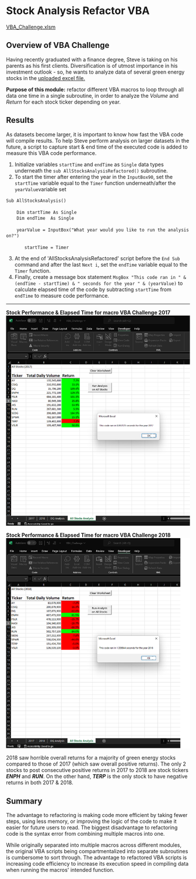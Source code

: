 # **Stock Analysis Refactor VBA**
[VBA_Challenge.xlsm](https://github.com/vzhang90/stock-analysis/blob/main/VBA_Challenge.xlsm)

## Overview of VBA Challenge
Having recently graduated with a finance degree, Steve is taking on his parents as his first clients. Diversification is of utmost importance in his investment outlook - so, he wants to analyze data of several green energy stocks in the [uploaded excel file.](https://github.com/vzhang90/stock-analysis/blob/main/VBA_Challenge.xlsm) 

**Purpose of this module:** refactor different VBA macros to loop through all data one time in a single subroutine, in order to analyze the *Volume* and *Return* for each stock ticker depending on year.
 
## Results
As datasets become larger, it is important to know how fast the VBA code will compile results. To help Steve perform analysis on larger datasets in the future, a script to capture start & end time of the executed code is added to measure this VBA code performance. 
1) Initialize variables `startTime` and `endTime` as `Single` data types underneath the `sub AllStocksAnalysisRefactored()` subroutine. 
2) To start the timer after entering the year in the `InputBox90`, set the `startTime` variable equal to the `Timer` function underneath/after the `yearValue`variable set  
```
Sub AllStocksAnalysis()

    Dim startTime As Single
    Dim endTime  As Single

    yearValue = InputBox("What year would you like to run the analysis on?")

       startTime = Timer
```             
3) At the end of 'AllStocksAnalysisRefactored' script before the `End Sub` command and after the last `Next i`, set the `endTime` variable equal to the `Timer` function. 
4) Finally, create a message box statement `MsgBox "This code ran in " & (endTime - startTime) & " seconds for the year " & (yearValue)` to calculate elapsed time of the code by subtracting `startTime` from `endTime` to measure code performance.  
---
**Stock Performance & Elapsed Time for macro VBA Challenge 2017**
![VBA_Challenge_2017](https://github.com/vzhang90/stock-analysis/blob/main/VBA_Challenge_2017.png)  
  
**Stock Performance & Elapsed Time for macro VBA Challenge 2018**
![VBA_Challenge_2018](https://github.com/vzhang90/stock-analysis/blob/main/VBA_Challenge_2018.png)
  
2018 saw horrible overall returns for a majority of green energy stocks compared to those of 2017 (which saw overall positive returns). The only 2 stocks to post consecutive positive returns in 2017 to 2018 are stock tickers ***ENPH*** and ***RUN***. On the other hand, ***TERP*** is the only stock to have negative returns in both 2017 & 2018.


## Summary
The advantage to refactoring is making code more efficient by taking fewer steps, using less memory, or improving the logic of the code to make it easier for future users to read. The biggest disadvantage to refactoring code is the syntax error from combining multiple macros into one. 

While originally separated into multiple macros across different modules, the original VBA scripts being compartmentalized into separate subroutines is cumbersome to sort through. The advantage to refactored VBA scripts is increasing code efficiency to increase its execution speed in compiling data when running the macros' intended function.
